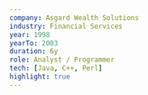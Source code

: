 ```yaml
---
company: Asgard Wealth Solutions
industry: Financial Services
year: 1998
yearTo: 2003
duration: 6y
role: Analyst / Programmer
tech: [Java, C++, Perl]
highlight: true
---
```

